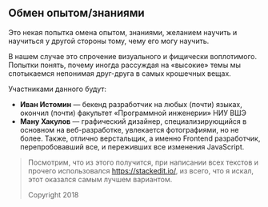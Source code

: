 ## Обмен опытом/знаниями
Это некая попытка омена опытом, знаниями, желанием научить и научиться у другой стороны тому, чему его могу научить.

В нашем случае это спрочение визуального и фищически воплотимого. Попытки понять, почему иногда рассуждая на «высокие» темы мы спотыкаемся непонимая друг-друга в самых крошечных вещах.

Участниками данного будут:
- **Иван Истомин** — бекенд разработчик на любых (почти) языках, окончил (почти) факультет «Программной инженерии» НИУ ВШЭ
- **Ману Хакулов** — графический дизайнер, специализирующийся в основном на веб-разработке, увлекается фотографиями, но не более. Также, отлично верстальщик, а именно Frontend разработчик, перепробовавший все, и переживших все изменения JavaScript.

> Посмотрим, что из этого получится, при написании всех текстов и прочего использовался https://stackedit.io/, из всего, что я искал, этот оказался самым лучшем вариантом.
>
> Copyright 2018
<!--stackedit_data:
eyJoaXN0b3J5IjpbLTEzNjgyOTU4MzgsLTEzMDc4ODY1MjksLT
YwNDg1ODk1OV19
-->
